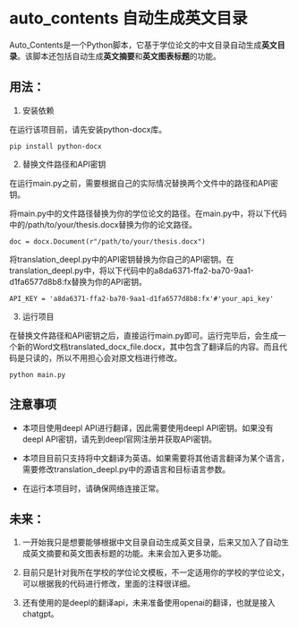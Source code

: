 # auto_contents 自动生成英文目录
Auto_Contents是一个Python脚本，它基于学位论文的中文目录自动生成**英文目录**。该脚本还包括自动生成**英文摘要**和**英文图表标题**的功能。

## 用法：
1. 安装依赖

在运行该项目前，请先安装python-docx库。
```shell
pip install python-docx 
```
2. 替换文件路径和API密钥

在运行main.py之前，需要根据自己的实际情况替换两个文件中的路径和API密钥。

将main.py中的文件路径替换为你的学位论文的路径。在main.py中，将以下代码中的/path/to/your/thesis.docx替换为你的论文路径。
```shellgit
doc = docx.Document(r"/path/to/your/thesis.docx")
```
将translation_deepl.py中的API密钥替换为你自己的API密钥。在translation_deepl.py中，将以下代码中的a8da6371-ffa2-ba70-9aa1-d1fa6577d8b8:fx替换为你的API密钥。
```shell
API_KEY = 'a8da6371-ffa2-ba70-9aa1-d1fa6577d8b8:fx'#'your_api_key'
```
3. 运行项目

在替换文件路径和API密钥之后，直接运行main.py即可。运行完毕后，会生成一个新的Word文档translated_docx_file.docx，其中包含了翻译后的内容。而且代码是只读的，所以不用担心会对原文档进行修改。
```shell
python main.py
```
## 注意事项
 - 本项目使用deepl API进行翻译，因此需要使用deepl API密钥。如果没有deepl API密钥，请先到deepl官网注册并获取API密钥。

 - 本项目目前只支持将中文翻译为英语。如果需要将其他语言翻译为某个语言，需要修改translation_deepl.py中的源语言和目标语言参数。

 - 在运行本项目时，请确保网络连接正常。

## 未来：

1. 一开始我只是想要能够根据中文目录自动生成英文目录，后来又加入了自动生成英文摘要和英文图表标题的功能。未来会加入更多功能。

2. 目前只是针对我所在学校的学位论文模板，不一定适用你的学校的学位论文，可以根据我的代码进行修改，里面的注释很详细。

3.  还有使用的是deepl的翻译api，未来准备使用openai的翻译，也就是接入chatgpt。
